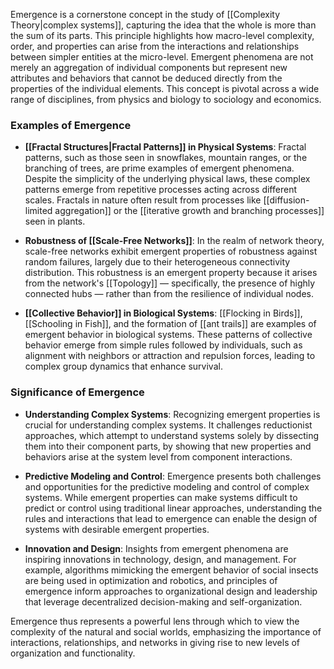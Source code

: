 Emergence is a cornerstone concept in the study of [[Complexity Theory|complex systems]], capturing the idea that the whole is more than the sum of its parts. This principle highlights how macro-level complexity, order, and properties can arise from the interactions and relationships between simpler entities at the micro-level. Emergent phenomena are not merely an aggregation of individual components but represent new attributes and behaviors that cannot be deduced directly from the properties of the individual elements. This concept is pivotal across a wide range of disciplines, from physics and biology to sociology and economics.

### Examples of Emergence

- **[[Fractal Structures|Fractal Patterns]] in Physical Systems**: Fractal patterns, such as those seen in snowflakes, mountain ranges, or the branching of trees, are prime examples of emergent phenomena. Despite the simplicity of the underlying physical laws, these complex patterns emerge from repetitive processes acting across different scales. Fractals in nature often result from processes like [[diffusion-limited aggregation]] or the [[iterative growth and branching processes]] seen in plants.

- **Robustness of [[Scale-Free Networks]]**: In the realm of network theory, scale-free networks exhibit emergent properties of robustness against random failures, largely due to their heterogeneous connectivity distribution. This robustness is an emergent property because it arises from the network's [[Topology]] — specifically, the presence of highly connected hubs — rather than from the resilience of individual nodes.

- **[[Collective Behavior]] in Biological Systems**: [[Flocking in Birds]], [[Schooling in Fish]], and the formation of [[ant trails]] are examples of emergent behavior in biological systems. These patterns of collective behavior emerge from simple rules followed by individuals, such as alignment with neighbors or attraction and repulsion forces, leading to complex group dynamics that enhance survival.

### Significance of Emergence

- **Understanding Complex Systems**: Recognizing emergent properties is crucial for understanding complex systems. It challenges reductionist approaches, which attempt to understand systems solely by dissecting them into their component parts, by showing that new properties and behaviors arise at the system level from component interactions.

- **Predictive Modeling and Control**: Emergence presents both challenges and opportunities for the predictive modeling and control of complex systems. While emergent properties can make systems difficult to predict or control using traditional linear approaches, understanding the rules and interactions that lead to emergence can enable the design of systems with desirable emergent properties.

- **Innovation and Design**: Insights from emergent phenomena are inspiring innovations in technology, design, and management. For example, algorithms mimicking the emergent behavior of social insects are being used in optimization and robotics, and principles of emergence inform approaches to organizational design and leadership that leverage decentralized decision-making and self-organization.

Emergence thus represents a powerful lens through which to view the complexity of the natural and social worlds, emphasizing the importance of interactions, relationships, and networks in giving rise to new levels of organization and functionality.